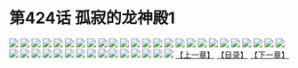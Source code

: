 # 第424话 孤寂的龙神殿1
![](https://s1.baozimh.com/scomic/sanyanxiaotianlu-samanhua/0/424-5vze/1.jpg)
![](https://s1.baozimh.com/scomic/sanyanxiaotianlu-samanhua/0/424-5vze/2.jpg)
![](https://s1.baozimh.com/scomic/sanyanxiaotianlu-samanhua/0/424-5vze/3.jpg)
![](https://s1.baozimh.com/scomic/sanyanxiaotianlu-samanhua/0/424-5vze/4.jpg)
![](https://s1.baozimh.com/scomic/sanyanxiaotianlu-samanhua/0/424-5vze/5.jpg)
![](https://s1.baozimh.com/scomic/sanyanxiaotianlu-samanhua/0/424-5vze/6.jpg)
![](https://s1.baozimh.com/scomic/sanyanxiaotianlu-samanhua/0/424-5vze/7.jpg)
![](https://s1.baozimh.com/scomic/sanyanxiaotianlu-samanhua/0/424-5vze/8.jpg)
![](https://s1.baozimh.com/scomic/sanyanxiaotianlu-samanhua/0/424-5vze/9.jpg)
![](https://s1.baozimh.com/scomic/sanyanxiaotianlu-samanhua/0/424-5vze/10.jpg)
![](https://s1.baozimh.com/scomic/sanyanxiaotianlu-samanhua/0/424-5vze/11.jpg)
![](https://s1.baozimh.com/scomic/sanyanxiaotianlu-samanhua/0/424-5vze/12.jpg)
![](https://s1.baozimh.com/scomic/sanyanxiaotianlu-samanhua/0/424-5vze/13.jpg)
![](https://s1.baozimh.com/scomic/sanyanxiaotianlu-samanhua/0/424-5vze/14.jpg)
![](https://s1.baozimh.com/scomic/sanyanxiaotianlu-samanhua/0/424-5vze/15.jpg)
![](https://s1.baozimh.com/scomic/sanyanxiaotianlu-samanhua/0/424-5vze/16.jpg)
![](https://s1.baozimh.com/scomic/sanyanxiaotianlu-samanhua/0/424-5vze/17.jpg)
![](https://s1.baozimh.com/scomic/sanyanxiaotianlu-samanhua/0/424-5vze/18.jpg)
![](https://s1.baozimh.com/scomic/sanyanxiaotianlu-samanhua/0/424-5vze/19.jpg)
![](https://s1.baozimh.com/scomic/sanyanxiaotianlu-samanhua/0/424-5vze/20.jpg)
![](https://s1.baozimh.com/scomic/sanyanxiaotianlu-samanhua/0/424-5vze/21.jpg)
![](https://s1.baozimh.com/scomic/sanyanxiaotianlu-samanhua/0/424-5vze/22.jpg)
![](https://s1.baozimh.com/scomic/sanyanxiaotianlu-samanhua/0/424-5vze/23.jpg)
![](https://s1.baozimh.com/scomic/sanyanxiaotianlu-samanhua/0/424-5vze/24.jpg)
![](https://s1.baozimh.com/scomic/sanyanxiaotianlu-samanhua/0/424-5vze/25.jpg)
![](https://s1.baozimh.com/scomic/sanyanxiaotianlu-samanhua/0/424-5vze/26.jpg)
![](https://s1.baozimh.com/scomic/sanyanxiaotianlu-samanhua/0/424-5vze/27.jpg)
![](https://s1.baozimh.com/scomic/sanyanxiaotianlu-samanhua/0/424-5vze/28.jpg)
![](https://s1.baozimh.com/scomic/sanyanxiaotianlu-samanhua/0/424-5vze/29.jpg)
![](https://s1.baozimh.com/scomic/sanyanxiaotianlu-samanhua/0/424-5vze/30.jpg)
![](https://s1.baozimh.com/scomic/sanyanxiaotianlu-samanhua/0/424-5vze/31.jpg)
![](https://s1.baozimh.com/scomic/sanyanxiaotianlu-samanhua/0/424-5vze/32.jpg)
![](https://s1.baozimh.com/scomic/sanyanxiaotianlu-samanhua/0/424-5vze/33.jpg)
![](https://s1.baozimh.com/scomic/sanyanxiaotianlu-samanhua/0/424-5vze/34.jpg)
![](https://s1.baozimh.com/scomic/sanyanxiaotianlu-samanhua/0/424-5vze/35.jpg)
![](https://s1.baozimh.com/scomic/sanyanxiaotianlu-samanhua/0/424-5vze/36.jpg)
![](https://s1.baozimh.com/scomic/sanyanxiaotianlu-samanhua/0/424-5vze/37.jpg)
![](https://s1.baozimh.com/scomic/sanyanxiaotianlu-samanhua/0/424-5vze/38.jpg)
![](https://s1.baozimh.com/scomic/sanyanxiaotianlu-samanhua/0/424-5vze/39.jpg)
![](https://s1.baozimh.com/scomic/sanyanxiaotianlu-samanhua/0/424-5vze/40.jpg)
[【上一章】](./424.md)
[【目录】](./README.md)
[【下一章】](./426.md)
